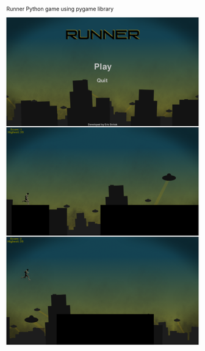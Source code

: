 Runner
Python game using pygame library

![Alt text](/runner.png?raw=true)
![Alt text](/runner2.png?raw=true)
![Alt text](/runner3.png?raw=true)
